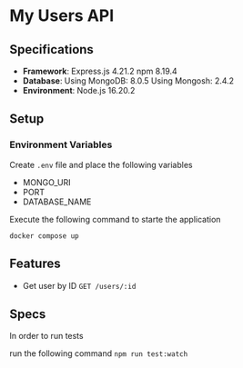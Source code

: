 # My Users API

## Specifications

- **Framework**: 
    Express.js 4.21.2
    npm 8.19.4
- **Database**:
    Using MongoDB:		8.0.5
    Using Mongosh:		2.4.2
- **Environment**: 
    Node.js 16.20.2

## Setup

### Environment Variables

Create `.env` file and place the following variables

- MONGO_URI
- PORT
- DATABASE_NAME

Execute the following command to starte the application

`docker compose up`

## Features

- Get user by ID `GET /users/:id`

## Specs

In order to run tests

run the following command
`npm run test:watch`
